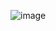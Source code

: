 ![image](https://user-images.githubusercontent.com/11776545/174241120-7efcc763-922f-4ee7-9a8d-53832da477db.png)
